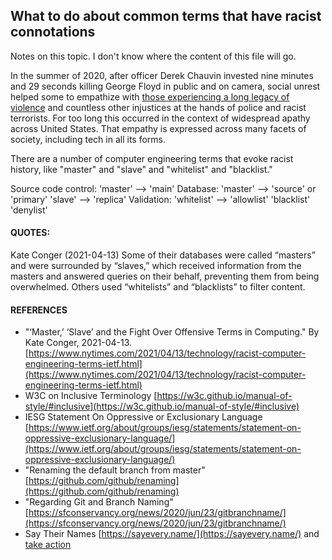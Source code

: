 ## What to do about common terms that have racist connotations  

Notes on this topic.  I don't know where the content of this file will go.  

In the summer of 2020, after officer Derek Chauvin invested nine minutes and 29 seconds killing George Floyd in public and on camera, social unrest helped some to empathize with [those experiencing a long legacy of violence](https://sayevery.name/) and countless other injustices at the hands of police and racist terrorists.  For too long this occurred in the context of widespread apathy across United States.  That empathy is expressed across many facets of society, including tech in all its forms.

There are a number of computer engineering terms that evoke racist history, like "master" and "slave" and "whitelist" and "blacklist."  

Source code control: 'master' --> 'main'
Database: 'master' --> 'source' or 'primary'
          'slave' --> 'replica'
Validation: 'whitelist' -->	'allowlist'
          'blacklist'	'denylist'

#### QUOTES:  
Kate Conger (2021-04-13) Some of their databases were called “masters” and were surrounded by “slaves,” which received information from the masters and answered queries on their behalf, preventing them from being overwhelmed. Others used “whitelists” and “blacklists” to filter content.  


#### REFERENCES  

* "‘Master,’ ‘Slave’ and the Fight Over Offensive Terms in Computing." By Kate Conger, 2021-04-13. [https://www.nytimes.com/2021/04/13/technology/racist-computer-engineering-terms-ietf.html](https://www.nytimes.com/2021/04/13/technology/racist-computer-engineering-terms-ietf.html)  
* W3C on Inclusive Terminology [https://w3c.github.io/manual-of-style/#inclusive](https://w3c.github.io/manual-of-style/#inclusive)  
* IESG Statement On Oppressive or Exclusionary Language [https://www.ietf.org/about/groups/iesg/statements/statement-on-oppressive-exclusionary-language/](https://www.ietf.org/about/groups/iesg/statements/statement-on-oppressive-exclusionary-language/)  
* "Renaming the default branch from master" [https://github.com/github/renaming](https://github.com/github/renaming)  
* "Regarding Git and Branch Naming" [https://sfconservancy.org/news/2020/jun/23/gitbranchname/](https://sfconservancy.org/news/2020/jun/23/gitbranchname/)  
* Say Their Names [https://sayevery.name/](https://sayevery.name/) and [take action](https://sayevery.name/take-action)  

